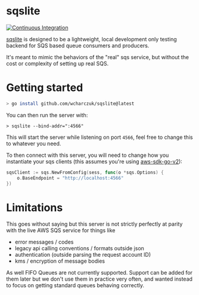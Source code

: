 sqslite
=======

[![Continuous Integration](https://github.com/wcharczuk/sqslite/actions/workflows/ci.yaml/badge.svg)](https://github.com/wcharczuk/sqslite/actions/workflows/ci.yaml)


[sqslite](https://github.com/wcharczuk/sqslite) is designed to be a lightweight, local development only testing backend for SQS based queue consumers and producers. 

It's meant to mimic the behaviors of the "real" sqs service, but without the cost or complexity of setting up real SQS.

# Getting started

```bash
> go install github.com/wcharczuk/sqslite@latest
```

You can then run the server with:

```
> sqslite --bind-addr=":4566"
```

This will start the server while listening on port `4566`, feel free to change this to whatever you need.

To then connect with this server, you will need to change how you instantiate your sqs clients (this assumes you're using [aws-sdk-go-v2](https://github.com/aws/aws-sdk-go-v2)):

```go
sqsClient := sqs.NewFromConfig(sess, func(o *sqs.Options) {
	o.BaseEndpoint = "http://localhost:4566"
})
```

# Limitations

This goes without saying but this server is not strictly perfectly at parity with the live AWS SQS service for things like
- error messages / codes
- legacy api calling conventions / formats outside json
- authentication (outside parsing the request account ID)
- kms / encryption of message bodies

As well FIFO Queues are not currently supported. Support can be added for them later but we don't use them in practice very often, and wanted instead to focus on getting standard queues behaving correctly.

